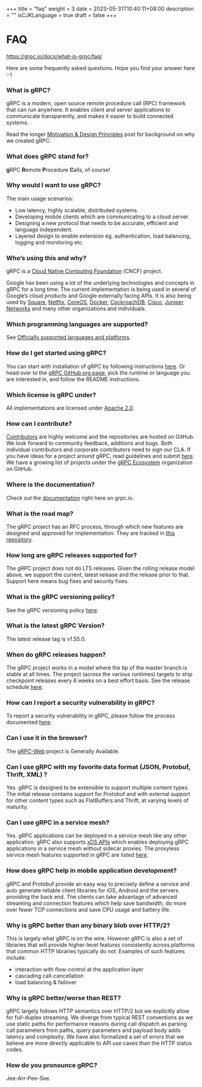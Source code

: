 +++
title = "faq"
weight = 3
date = 2023-05-31T10:40:11+08:00
description = ""
isCJKLanguage = true
draft = false
+++

# FAQ



https://grpc.io/docs/what-is-grpc/faq/

Here are some frequently asked questions. Hope you find your answer here :-)

### What is gRPC?

gRPC is a modern, open source remote procedure call (RPC) framework that can run anywhere. It enables client and server applications to communicate transparently, and makes it easier to build connected systems.

Read the longer [Motivation & Design Principles](https://grpc.io/blog/principles/) post for background on why we created gRPC.

### What does gRPC stand for?

**g**RPC **R**emote **P**rocedure **C**alls, of course!

### Why would I want to use gRPC?

The main usage scenarios:

- Low latency, highly scalable, distributed systems.
- Developing mobile clients which are communicating to a cloud server.
- Designing a new protocol that needs to be accurate, efficient and language independent.
- Layered design to enable extension eg. authentication, load balancing, logging and monitoring etc.

### Who’s using this and why?

gRPC is a [Cloud Native Computing Foundation](https://cncf.io/) (CNCF) project.

Google has been using a lot of the underlying technologies and concepts in gRPC for a long time. The current implementation is being used in several of Google’s cloud products and Google externally facing APIs. It is also being used by [Square](https://corner.squareup.com/2015/02/grpc.html), [Netflix](https://github.com/Netflix/ribbon), [CoreOS](https://blog.gopheracademy.com/advent-2015/etcd-distributed-key-value-store-with-grpc-http2/), [Docker](https://blog.docker.com/2015/12/containerd-daemon-to-control-runc/), [CockroachDB](https://github.com/cockroachdb/cockroach), [Cisco](https://github.com/CiscoDevNet/grpc-getting-started), [Juniper Networks](https://github.com/Juniper/open-nti) and many other organizations and individuals.

### Which programming languages are supported?

See [Officially supported languages and platforms](https://grpc.io/about/#officially-supported-languages-and-platforms).

### How do I get started using gRPC?

You can start with installation of gRPC by following instructions [here](https://grpc.io/docs/quickstart/). Or head over to the [gRPC GitHub org page](https://github.com/grpc), pick the runtime or language you are interested in, and follow the README instructions.

### Which license is gRPC under?

All implementations are licensed under [Apache 2.0](https://github.com/grpc/grpc/blob/master/LICENSE).

### How can I contribute?

[Contributors](https://grpc.io/community/#contribute) are highly welcome and the repositories are hosted on GitHub. We look forward to community feedback, additions and bugs. Both individual contributors and corporate contributors need to sign our CLA. If you have ideas for a project around gRPC, read guidelines and submit [here](https://github.com/grpc/grpc-contrib/blob/master/CONTRIBUTING.md). We have a growing list of projects under the [gRPC Ecosystem](https://github.com/grpc-ecosystem) organization on GitHub.

### Where is the documentation?

Check out the [documentation](https://grpc.io/docs/) right here on grpc.io.

### What is the road map?

The gRPC project has an RFC process, through which new features are designed and approved for implementation. They are tracked in [this repository](https://github.com/grpc/proposal).

### How long are gRPC releases supported for?

The gRPC project does not do LTS releases. Given the rolling release model above, we support the current, latest release and the release prior to that. Support here means bug fixes and security fixes.

### What is the gRPC versioning policy?

See the gRPC versioning policy [here](https://github.com/grpc/grpc/blob/master/doc/versioning.md).

### What is the latest gRPC Version?

The latest release tag is v1.55.0.

### When do gRPC releases happen?

The gRPC project works in a model where the tip of the master branch is stable at all times. The project (across the various runtimes) targets to ship checkpoint releases every 6 weeks on a best effort basis. See the release schedule [here](https://github.com/grpc/grpc/blob/master/doc/grpc_release_schedule.md).

### How can I report a security vulnerability in gRPC?

To report a security vulnerability in gRPC, please follow the process documented [here](https://github.com/grpc/proposal/blob/master/P4-grpc-cve-process.md).

### Can I use it in the browser?

The [gRPC-Web](https://github.com/grpc/grpc-web) project is Generally Available.

### Can I use gRPC with my favorite data format (JSON, Protobuf, Thrift, XML) ?

Yes. gRPC is designed to be extensible to support multiple content types. The initial release contains support for Protobuf and with external support for other content types such as FlatBuffers and Thrift, at varying levels of maturity.

### Can I use gRPC in a service mesh?

Yes. gRPC applications can be deployed in a service mesh like any other application. gRPC also supports [xDS APIs](https://www.envoyproxy.io/docs/envoy/latest/api-docs/xds_protocol) which enables deploying gRPC applications in a service mesh without sidecar proxies. The proxyless service mesh features supported in gRPC are listed [here](https://github.com/grpc/grpc/blob/master/doc/grpc_xds_features.md).

### How does gRPC help in mobile application development?

gRPC and Protobuf provide an easy way to precisely define a service and auto generate reliable client libraries for iOS, Android and the servers providing the back end. The clients can take advantage of advanced streaming and connection features which help save bandwidth, do more over fewer TCP connections and save CPU usage and battery life.

### Why is gRPC better than any binary blob over HTTP/2?

This is largely what gRPC is on the wire. However gRPC is also a set of libraries that will provide higher-level features consistently across platforms that common HTTP libraries typically do not. Examples of such features include:

- interaction with flow-control at the application layer
- cascading call-cancellation
- load balancing & failover

### Why is gRPC better/worse than REST?

gRPC largely follows HTTP semantics over HTTP/2 but we explicitly allow for full-duplex streaming. We diverge from typical REST conventions as we use static paths for performance reasons during call dispatch as parsing call parameters from paths, query parameters and payload body adds latency and complexity. We have also formalized a set of errors that we believe are more directly applicable to API use cases than the HTTP status codes.

### How do you pronounce gRPC?

Jee-Arr-Pee-See.